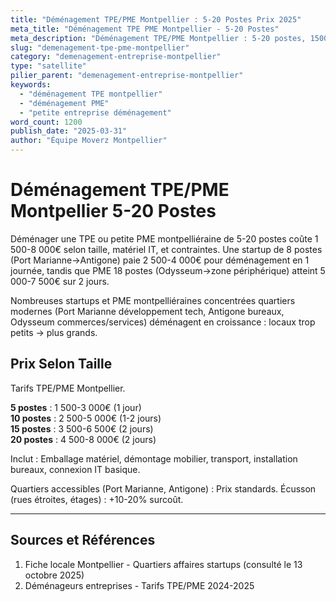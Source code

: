 ```yaml
---
title: "Déménagement TPE/PME Montpellier : 5-20 Postes Prix 2025"
meta_title: "Déménagement TPE PME Montpellier - 5-20 Postes"
meta_description: "Déménagement TPE/PME Montpellier : 5-20 postes, 1500-8000€, 1-2 jours. Startups, petites structures."
slug: "demenagement-tpe-pme-montpellier"
category: "demenagement-entreprise-montpellier"
type: "satellite"
pilier_parent: "demenagement-entreprise-montpellier"
keywords:
  - "déménagement TPE montpellier"
  - "déménagement PME"
  - "petite entreprise déménagement"
word_count: 1200
publish_date: "2025-03-31"
author: "Équipe Moverz Montpellier"
---
```


# Déménagement TPE/PME Montpellier 5-20 Postes

Déménager une TPE ou petite PME montpelliéraine de 5-20 postes coûte 1 500-8 000€ selon taille, matériel IT, et contraintes. Une startup de 8 postes (Port Marianne→Antigone) paie 2 500-4 000€ pour déménagement en 1 journée, tandis que PME 18 postes (Odysseum→zone périphérique) atteint 5 000-7 500€ sur 2 jours.

Nombreuses startups et PME montpelliéraines concentrées quartiers modernes (Port Marianne développement tech, Antigone bureaux, Odysseum commerces/services) déménagent en croissance : locaux trop petits → plus grands.

## Prix Selon Taille

Tarifs TPE/PME Montpellier.

**5 postes** : 1 500-3 000€ (1 jour)  
**10 postes** : 2 500-5 000€ (1-2 jours)  
**15 postes** : 3 500-6 500€ (2 jours)  
**20 postes** : 4 500-8 000€ (2 jours)

Inclut : Emballage matériel, démontage mobilier, transport, installation bureaux, connexion IT basique.

Quartiers accessibles (Port Marianne, Antigone) : Prix standards. Écusson (rues étroites, étages) : +10-20% surcoût.

---

## Sources et Références

1. Fiche locale Montpellier - Quartiers affaires startups (consulté le 13 octobre 2025)
2. Déménageurs entreprises - Tarifs TPE/PME 2024-2025

